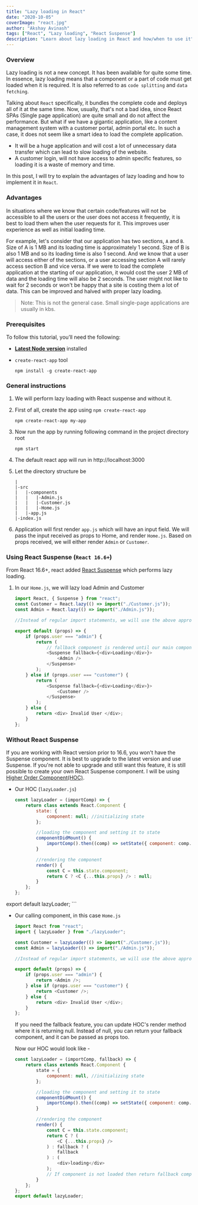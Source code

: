 ```yaml
---
title: "Lazy loading in React"
date: "2020-10-05"
coverImage: "react.jpg"
author: "Akshay Avinash"
tags: ["React", "Lazy loading", "React Suspense"]
description: "Learn about lazy loading in React and how/when to use it"
---
```


### Overview
Lazy loading is not a new concept. It has been available for quite some time. In essence, lazy loading means that a component or a part of code must get loaded when it is required. It is also referred to as `code splitting` and `data fetching`.

Talking about `React` specifically, it bundles the complete code and deploys all of it at the same time. Now, usually, that's not a bad idea, since React SPAs (Single page application) are quite small and do not affect the performance. But what if we have a gigantic application, like a content management system with a customer portal, admin portal etc. In such a case, it does not seem like a smart idea to load the complete application.
- It will be a huge application and will cost a lot of unnecessary data transfer which can lead to slow loading of the website.
- A customer login, will not have access to admin specific features, so loading it is a waste of memory and time.

In this post, I will try to explain the advantages of lazy loading and how to implement it in `React`.

### Advantages
In situations where we know that certain code/features will not be accessible to all the users or the user does not access it frequently, it is best to load them when the user requests for it. This improves user experience as well as initial loading time.

For example, let's consider that our application has two sections, `A` and `B`. Size of A is 1 MB and its loading time is approximately 1 second. Size of B is also 1 MB and so its loading time is also 1 second. And we know that a user will access either of the sections, or a user accessing section A will rarely access section B and vice versa. If we were to load the complete application at the starting of our application, it would cost the user 2 MB of data and the loading time will also be 2 seconds. The user might not like to wait for 2 seconds or won't be happy that a site is costing them a lot of data. This can be improved and halved with proper lazy loading.

> Note: This is not the general case. Small single-page applications are usually in kbs.


### Prerequisites
To follow this tutorial, you’ll need the following:

- [**Latest Node version**](https://nodejs.org/en/download/) installed
- `create-react-app` tool 

	```
	npm install -g create-react-app
	```

### General instructions
1. We will perform lazy loading with React suspense and without it.

2. First of all, create the app using `npm create-react-app` 

	```
	npm create-react-app my-app
	```

3. Now run the app by running following command in the project directory root

	```
	npm start
	```
4. The default react app will run in http://localhost:3000

5. Let the directory structure be 
	```
	|
	|-src
	|	|-components
	|	|	|-Admin.js
	|	|	|-Customer.js
	|	|	|-Home.js
	|	|-app.js
	|-index.js
	```
6. Application will first render `app.js` which will have an input field. We will pass the input received as props to Home, and render `Home.js`. Based on props received, we will either render `Admin` or `Customer`.

### Using React Suspense (`React 16.6+`)
From React 16.6+, react added [React Suspense](https://reactjs.org/docs/react-api.html#reactsuspense) which performs lazy loading.

1. In our `Home.js`, we will lazy load Admin and Customer
	```js
	import React, { Suspense } from "react";
	const Customer = React.lazy(() => import("./Customer.js"));
	const Admin = React.lazy(() => import("./Admin.js"));

	//Instead of regular import statements, we will use the above approach for lazy loading

	export default (props) => {
		if (props.user === "admin") {
			return (
				// fallback component is rendered until our main component is loaded
				<Suspense fallback={<div>Loading</div>}>
					<Admin />
				</Suspense>
			);
		} else if (props.user === "customer") {
			return (
				<Suspense fallback={<div>Loading</div>}>
					<Customer />
				</Suspense>
			);
		} else {
			return <div> Invalid User </div>;
		}
	};
	```

### Without React Suspense
If you are working with React version prior to 16.6, you won't have the Suspense component. It is best to upgrade to the latest version and use Suspense. If you're not able to upgrade and still want this feature, it is still possible to create your own React Suspense component. I will be using [Higher Order Component(HOC)](https://reactjs.org/docs/higher-order-components.html).

- Our HOC (`lazyLoader.js`)
	```js
	const lazyLoader = (importComp) => {
		return class extends React.Component {
			state: {
				component: null; //initializing state
			};

			//loading the component and setting it to state
			componentDidMount() {
				importComp().then((comp) => setState({ component: comp.default }));
			}

			//rendering the component
			render() {
				const C = this.state.component;
				return C ? <C {...this.props} /> : null;
			}
		};
	};
export default lazyLoader;
	```
- Our calling component, in this case `Home.js`
	```js
	import React from "react";
	import { lazyLoader } from "./lazyLoader";

	const Customer = lazyLoader(() => import("./Customer.js"));
	const Admin = lazyLoader(() => import("./Admin.js"));

	//Instead of regular import statements, we will use the above approach for lazy loading

	export default (props) => {
		if (props.user === "admin") {
			return <Admin />;
		} else if (props.user === "customer") {
			return <Customer />;
		} else {
			return <div> Invalid User </div>;
		}
	};
	```
	If you need the fallback feature, you can update HOC's render method where it is returning null. Instead of null, you can return your fallback component, and it can be passed as props too.

	Now our HOC would look like - 
	```js
	const lazyLoader = (importComp, fallback) => {
		return class extends React.Component {
			state = {
				component: null, //initializing state
			};

			//loading the component and setting it to state
			componentDidMount() {
				importComp().then((comp) => setState({ component: comp.default }));
			}

			//rendering the component
			render() {
				const C = this.state.component;
				return C ? (
					<C {...this.props} />
				) : fallback ? (
					fallback
				) : (
					<div>loading</div>
				);
				// If component is not loaded then return fallback component, if fallback is not provided then use default loading
			}
		};
	};
	export default lazyLoader;
	```

